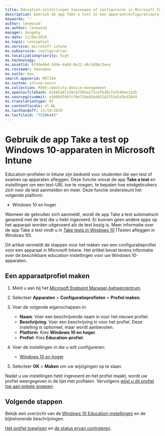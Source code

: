 ```yaml
---
title: Education-instellingen toevoegen of configureren in Microsoft Intune - Azure | Microsoft Docs
description: Gebruik de app Take a test in een apparaatconfiguratieprofiel op apparaten met Windows 10 en hoger in Microsoft Intune. Maak een configuratieprofiel met behulp van de Education-instellingen, voer een test-app-URL in, kies hoe gebruikers zich aanmelden, bewaak het scherm tijdens de test en sta tekstsuggesties al dan niet toe tijdens de test.
keywords: ''
author: lenewsad
ms.author: lanewsad
manager: dougeby
ms.date: 11/04/2019
ms.topic: conceptual
ms.service: microsoft-intune
ms.subservice: configuration
ms.localizationpriority: high
ms.technology: ''
ms.assetid: 6f4de4bd-3dde-4a8d-8e22-46c5d06c3eea
ms.reviewer: heenamac
ms.suite: ems
search.appverid: MET150
ms.custom: intune-azure
ms.collection: M365-identity-device-management
ms.openlocfilehash: b3485a87120cbf565a275cefb38cfe3549ee31d5
ms.sourcegitcommit: e166b9746fcf0e710e93ad012d2f52e2d3ed2644
ms.translationtype: HT
ms.contentlocale: nl-NL
ms.lasthandoff: 12/19/2019
ms.locfileid: "75206445"
---
```

# <a name="use-the-take-a-test-app-on-windows-10-devices-in-microsoft-intune"></a>Gebruik de app Take a test op Windows 10-apparaten in Microsoft Intune



Education-profielen in Intune zijn bedoeld voor studenten die een test of examen op apparaten afleggen. Deze functie omvat de app **Take a test** en instellingen om een test-URL toe te voegen, te bepalen hoe eindgebruikers zich voor de test aanmelden en meer. Deze functie ondersteunt het volgende platform:

- Windows 10 en hoger

Wanneer de gebruiker zich aanmeldt, wordt de app Take a test automatisch geopend met de test die u hebt ingevoerd. Er kunnen geen andere apps op het apparaat worden uitgevoerd als de test bezig is. Meer informatie over de app Take a test vindt u in [Take tests in Windows 10](https://docs.microsoft.com/education/windows/take-tests-in-windows-10) (Testen afleggen in Windows 10).

Dit artikel vermeldt de stappen voor het maken van een configuratieprofiel voor een apparaat in Microsoft Intune. Het artikel bevat tevens informatie over de beschikbare education-instellingen voor uw Windows 10-apparaten.

## <a name="create-a-device-profile"></a>Een apparaatprofiel maken

1. Meld u aan bij het [Microsoft Endpoint Manager-beheercentrum](https://go.microsoft.com/fwlink/?linkid=2109431).
2. Selecteer **Apparaten** > **Configuratieprofielen** > **Profiel maken**.
3. Voer de volgende eigenschappen in:

    - **Naam**: Voer een beschrijvende naam in voor het nieuwe profiel.
    - **Beschrijving**: Voer een beschrijving in voor het profiel. Deze instelling is optioneel, maar wordt aanbevolen.
    - **Platform**: Kies **Windows 10 en hoger**.
    - **Profiel**: Kies **Education-profiel**.

4. Voer de instellingen in die u wilt configureren:

    - [Windows 10 en hoger](education-settings-windows.md)

5. Selecteer **OK** > **Maken** om uw wijzigingen op te slaan.

Nadat u uw instellingen hebt ingevoerd en het profiel maakt, wordt uw profiel weergegeven in de lijst met profielen. Vervolgens [wijst u dit profiel toe aan enkele groepen](device-profile-assign.md).

## <a name="next-steps"></a>Volgende stappen

Bekijk een overzicht van de [Windows 10 Education-instellingen](education-settings-windows.md) en de bijbehorende beschrijvingen.

[Het profiel toewijzen](device-profile-assign.md) en [de status ervan controleren](device-profile-monitor.md).
